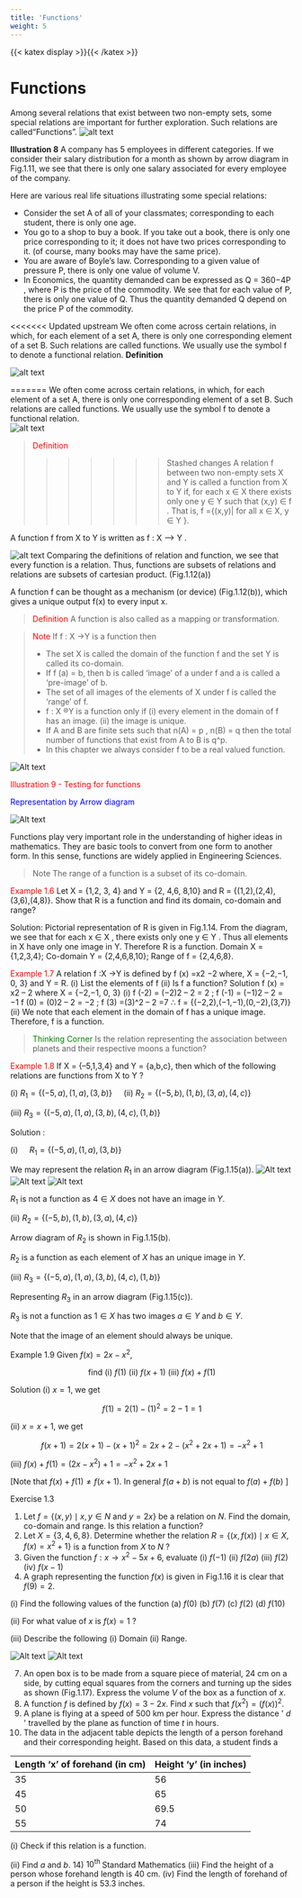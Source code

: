 ```yaml
---
title: 'Functions'
weight: 5
---
```

{{< katex display >}}{{< /katex >}}

# Functions

Among several relations that exist between two non-empty sets, some special relations are important for further exploration. Such relations are called“Functions”. 
![alt text](image1_11.png)

**Illustration 8**
A company has 5 employees in different categories. If we consider their salary distribution for a month as shown by arrow diagram in Fig.1.11, we see that there is only one salary associated for every employee of the company.

Here are various real life situations illustrating some special relations:

* Consider the set A of all of your classmates; corresponding to each student, there is only one age.
* You go to a shop to buy a book. If you take out a book, there is only one price corresponding to it; it does not have two prices corresponding to it. (of course, many books may have the same price).
* You are aware of Boyle’s law. Corresponding to a given value of pressure P, there is only one value of volume V.
* In Economics, the quantity demanded can be expressed as Q = 360−4P , where P is the price of the commodity. We see that for each value of P, there is only one value of Q. Thus the quantity demanded Q depend on the price P of the commodity.

<<<<<<< Updated upstream
We often come across certain relations, in which, for each element of a set A, there is only one corresponding element of a set B. Such relations are called functions. We usually use the symbol f to denote a functional relation. 
**Definition** 

![alt text](image12a.png)

=======
We often come across certain relations, in which, for each element of a set A, there is only one corresponding element of a set B. Such relations are called functions. We usually use the symbol f to denote a functional relation.       
![alt text](image12a.png)
> <span style="color:red;">Definition</span> 
>>>>>>> Stashed changes
> A relation f between two non-empty sets X and Y is called a
function from X to Y if, for each x ∈  X there exists only one y ∈ Y
such that (x,y) ∈  f .
That is, f ={(x,y)| for all x ∈  X, y ∈ Y }.

A function f from X to Y is written as f : X --> Y . 

 ![alt text](image1_12b.png)
Comparing the definitions of relation and function, we see that
every function is a relation. Thus, functions are subsets of relations
and relations are subsets of cartesian product. (Fig.1.12(a))

A function f can be thought as a mechanism (or device) (Fig.1.12(b)), which gives a unique output f(x) to every input x.

> <span style="color:red;">Definition</span>
>A function is also called as a mapping or transformation.


> <span style ="color:red;">Note</span>
> If f : X ->Y is a function then 
> * The set X is called the domain of the function f and the set Y is called its co-domain.
> * If f (a) = b, then b is called ‘image’ of a under f and a is called a ‘pre-image’ of b.  
>* The set of all images of the elements of X under f is called the ‘range’ of f.
> * f : X ®Y is a function only if
(i) every element in the domain of f has an image.
(ii) the image is unique.
>* If A and B are finite sets such that n(A) = p , n(B) = q then the total number of functions that exist from A to B is q^p.
> * In this chapter we always consider f to be a real valued function.

![Alt text](image-7.png)

<span style="color:red;">Illustration 9 - Testing for functions</span> 

<span style="color:blue;">Representation by Arrow diagram </span> 

![Alt text](image-11.png)

Functions play very important role in the understanding of higher ideas in mathematics. They are basic tools to convert from one form to another form. In this sense, functions are widely applied in Engineering Sciences.

> Note
> The range of a function is a subset of its co-domain.

<span style="color:red;">Example 1.6</span> Let X = {1,2, 3, 4} and Y = {2, 4,6, 8,10} and R = {(1,2),(2,4),(3,6),(4,8)}.
Show that R is a function and find its domain, co-domain and range?

Solution: Pictorial representation of R is given in Fig.1.14. From the diagram, we see that for each x ∈ X , there exists only one y ∈ Y . Thus all elements in X have only one image in Y. Therefore R is a function. Domain X = {1,2,3,4}; Co-domain Y = {2,4,6,8,10}; Range of f = {2,4,6,8}.

<span style="color:red;">Example 1.7</span> A relation f :X →Y is defined by f (x) =x2 −2 where, X = {−2,−1, 0, 3} and Y = R.
(i) List the elements of f (ii) Is f a function?
Solution f (x) = x2 – 2 where X = {−2,−1, 0, 3}
(i) f (-2) = (−2)2 – 2 = 2 ; f (-1) = (−1)2 – 2 = −1
f (0) = (0)2 – 2 = −2 ; f (3) =(3)^2 – 2 =7
∴ f = {(−2,2),(−1,−1),(0,−2),(3,7)}
(ii) We note that each element in the domain of f has a unique image.
Therefore, f is a function.

> <span style="color:Green;">Thinking Corner</span>
> Is the relation representing the association between planets and their respective moons
a function?

<span style="color:red;">Example 1.8</span> If X = {–5,1,3,4} and Y = {a,b,c}, then which of the following relations are
functions from X to Y ?

(i) $R_{1}=\{(-5, a),(1, a),(3, b)\} \quad$ (ii) $R_{2}=\{(-5, b),(1, b),(3, a),(4, c)\}$

(iii) $R_{3}=\{(-5, a),(1, a),(3, b),(4, c),(1, b)\}$

 Solution : 


(i) $\quad R_{1}=\{(-5, a),(1, a),(3, b)\}$

We may represent the relation $R_{1}$ in an arrow diagram (Fig.1.15(a)).
![Alt text](image-12.png)
![Alt text](image-13.png)
![Alt text](image-14.png)

$R_{1}$ is not a function as $4 \in X$ does not have an image in $Y$.

(ii) $R_{2}=\{(-5, b),(1, b),(3, a),(4, c)\}$

Arrow diagram of $R_{2}$ is shown in Fig.1.15(b).

$R_{2}$ is a function as each element of $X$ has an unique image in $Y$.

(iii) $R_{3}=\{(-5, a),(1, a),(3, b),(4, c),(1, b)\}$

Representing $R_{3}$ in an arrow diagram (Fig.1.15(c)).

$R_{3}$ is not a function as $1 \in X$ has two images $a \in Y$ and $b \in Y$.

Note that the image of an element should always be unique.

Example 1.9 Given $f(x)=2 x-x^{2}$,

$$
\text { find (i) } f(1) \text { (ii) } f(x+1) \text { (iii) } f(x)+f(1)
$$

Solution (i) $x=1$, we get

$$
f(1)=2(1)-(1)^{2}=2-1=1
$$

(ii) $x=x+1$, we get

$$
f(x+1)=2(x+1)-(x+1)^{2}=2 x+2-\left(x^{2}+2 x+1\right)=-x^{2}+1
$$

(iii) $f(x)+f(1)=\left(2 x-x^{2}\right)+1=-x^{2}+2 x+1$

[Note that $f(x)+f(1) \neq f(x+1)$. In general $f(a+b)$ is not equal to $f(a)+f(b)$ ]

Exercise 1.3

1. Let $f=\{(x, y) \mid x, y \in N$ and $y=2 x\}$ be a relation on $N$. Find the domain, co-domain and range. Is this relation a function?
2. Let $X=\{3,4,6,8\}$. Determine whether the relation $R=\left\{(x, f(x)) \mid x \in X, f(x)=x^{2}+1\right\}$ is a function from $X$ to $N$ ?
3. Given the function $f: x \rightarrow x^{2}-5 x+6$, evaluate
(i) $f(-1)$
(ii) $f(2 a)$
(iii) $f(2)$
(iv) $f(x-1)$
4. A graph representing the function $f(x)$ is given in Fig.1.16 it is clear that $f(9)=2$.

(i) Find the following values of the function
(a) $f(0)$
(b) $f(7)$
(c) $f(2)$
(d) $f(10)$

(ii) For what value of $x$ is $f(x)=1$ ?

(iii) Describe the following (i) Domain (ii) Range.

![Alt text](image-15.png)
![Alt text](image-16.png)

7. An open box is to be made from a square piece of material, $24 \mathrm{~cm}$ on a side, by cutting equal squares from the corners and turning up the sides as shown (Fig.1.17). Express the volume $V$ of the box as a function of $x$.
8. A function $f$ is defined by $f(x)=3-2 x$. Find $x$ such that $f\left(x^{2}\right)=(f(x))^{2}$.
9. A plane is flying at a speed of $500 \mathrm{~km}$ per hour. Express the distance ' $d$ ' travelled by the plane as function of time $t$ in hours.
10. The data in the adjacent table depicts the length of a person forehand and their corresponding height. Based on this data, a student finds a

| Length ‘x’ of forehand (in cm) | Height ‘y’ (in inches) |
|----------|----------|
| 35| 56 |
|45 | 65 |
| 50 | 69.5 | 
|55 | 74 |

(i) Check if this relation is a function.

(ii) Find $a$ and $b$.
14) $10^{\text {th }}$ Standard Mathematics
(iii) Find the height of a person whose forehand length is $40 \mathrm{~cm}$.
(iv) Find the length of forehand of a person if the height is 53.3 inches.


























